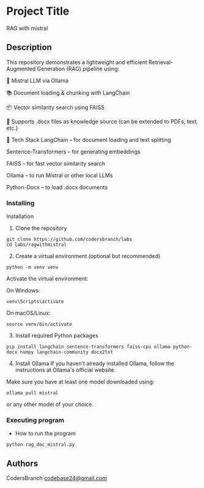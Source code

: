 # Project Title

RAG with mistral 

## Description
This repository demonstrates a lightweight and efficient Retrieval-Augmented Generation (RAG) pipeline using:

🧠 Mistral LLM via Ollama

📚 Document loading & chunking with LangChain

📦 Vector similarity search using FAISS

📝 Supports .docx files as knowledge source (can be extended to PDFs, text, etc.)

🧰 Tech Stack
LangChain – for document loading and text splitting

Sentence-Transformers – for generating embeddings

FAISS – for fast vector similarity search

Ollama – to run Mistral or other local LLMs

Python-Docx – to load .docx documents

### Installing

Installation
1. Clone the repository
 ```
git clone https://github.com/codersbranch/labs
cd labs/ragwithmistral
```

2. Create a virtual environment (optional but recommended)
```
python -m venv venv
```
Activate the virtual environment:

On Windows:
```
venv\Scripts\activate
```
On macOS/Linux:
```
source venv/bin/activate
```

3. Install required Python packages
 ```
pip install langchain sentence-transformers faiss-cpu ollama python-docx numpy langchain-community docx2txt
```


4. Install Ollama
If you haven't already installed Ollama, follow the instructions at Ollama's official website.

Make sure you have at least one model downloaded using:
```
ollama pull mistral
```
or any other model of your choice.

### Executing program
* How to run the program
```
python rag_doc_mistral.py
```

## Authors
 CodersBranch codebase24@gmail.com


